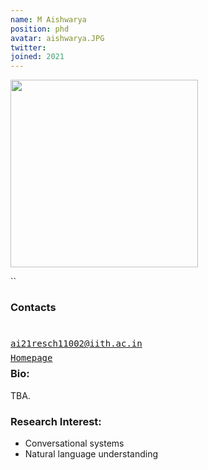 ```yaml
---
name: M Aishwarya
position: phd
avatar: aishwarya.JPG
twitter: 
joined: 2021
---
```


<img width="300" src="{{site.baseurl}}/images/people/{{page.avatar}}" data-action="zoom">

<i class="fa fa-envelope-o"> </i> `` <br>
### Contacts

<div class="row">
<column style="float:left; width:45px; text-align:right; padding-right:10px">
    <b><a href="ai21resch11002@iith.ac.in" target="_blank"><i class="fa fa-envelope-o"></i></a></b><br>
    <span style="display: block; margin-bottom: 0.5em"></span>
    <b><a href="" target="_blank"><i class="fa fa-globe"></i></a></b>
    <span style="display: block; margin-bottom: 0.5em"></span>
</column>
<column style="float:left; width:600px;">
    <a href="mailto:ai21resch11002@iith.ac.in" target="_blank"><samp>ai21resch11002@iith.ac.in</samp></a>
    <span style="display: block; margin-bottom: 0.5em"></span>
    <a href="" target="_blank"><samp>Homepage</samp></a><br>
    <span style="display: block; margin-bottom: 0.5em"></span>
</column>
</div>
<span style="display: block; margin-bottom: 1em"></span>

### Bio:
TBA.

### Research Interest:
- Conversational systems 
- Natural language understanding
